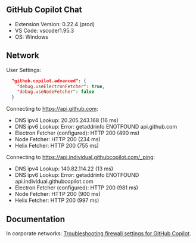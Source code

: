 ## GitHub Copilot Chat

- Extension Version: 0.22.4 (prod)
- VS Code: vscode/1.95.3
- OS: Windows

## Network

User Settings:
```json
  "github.copilot.advanced": {
    "debug.useElectronFetcher": true,
    "debug.useNodeFetcher": false
  }
```

Connecting to https://api.github.com:
- DNS ipv4 Lookup: 20.205.243.168 (16 ms)
- DNS ipv6 Lookup: Error: getaddrinfo ENOTFOUND api.github.com
- Electron Fetcher (configured): HTTP 200 (490 ms)
- Node Fetcher: HTTP 200 (234 ms)
- Helix Fetcher: HTTP 200 (755 ms)

Connecting to https://api.individual.githubcopilot.com/_ping:
- DNS ipv4 Lookup: 140.82.114.22 (13 ms)
- DNS ipv6 Lookup: Error: getaddrinfo ENOTFOUND api.individual.githubcopilot.com
- Electron Fetcher (configured): HTTP 200 (981 ms)
- Node Fetcher: HTTP 200 (900 ms)
- Helix Fetcher: HTTP 200 (997 ms)

## Documentation

In corporate networks: [Troubleshooting firewall settings for GitHub Copilot](https://docs.github.com/en/copilot/troubleshooting-github-copilot/troubleshooting-firewall-settings-for-github-copilot).
